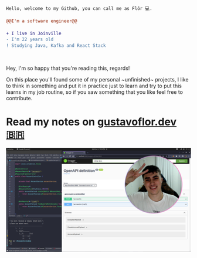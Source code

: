 ```diff
Hello, welcome to my Github, you can call me as Flôr 💻.

@@I'm a software engineer@@

+ I live in Joinville
- I'm 22 years old
! Studying Java, Kafka and React Stack
```

<br>

Hey, I'm so happy that you're reading this, regards!

On this place you'll found some of my personal ~unfinished~ projects, I like to think in something and put it in practice just to learn and try to put this learns in my job routine, so if you saw something that you like feel free to contribute.


# Read my notes on [**gustavoflor.dev** 🇧🇷](https://gustavoflor.dev)

![My study environment and me](welcome.png)
